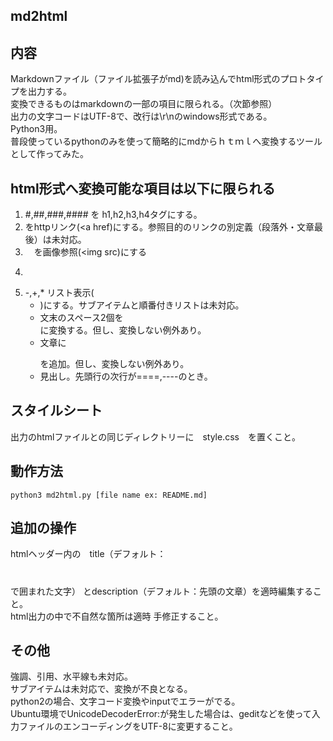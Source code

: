 md2html
-----

## 内容
Markdownファイル（ファイル拡張子がmd)を読み込んでhtml形式のプロトタイプを出力する。  
変換できるものはmarkdownの一部の項目に限られる。（次節参照）  
出力の文字コードはUTF-8で、改行は\r\nのwindows形式である。  
Python3用。  
普段使っているpythonのみを使って簡略的にmdからｈｔｍｌへ変換するツールとして作ってみた。  

 
## html形式へ変換可能な項目は以下に限られる
1. #,##,###,#### を h1,h2,h3,h4タグにする。
2. []() をhttpリンク(<a href)にする。参照目的のリンクの別定義（段落外・文章最後）は未対応。
3. ![]()　を画像参照(<img src)にする
4. ```で囲まれた部分をコード(<code>)扱いにする
5.  -,+,* リスト表示(<ul><li>)にする。サブアイテムと順番付きリストは未対応。
6. 文末のスペース2個を<br />に変換する。但し、変換しない例外あり。
7. 文章に<p> </p>を追加。但し、変換しない例外あり。
8. 見出し。先頭行の次行が====,----のとき。

## スタイルシート
出力のhtmlファイルとの同じディレクトリーに　style.css　を置くこと。  
    
## 動作方法
    python3 md2html.py [file name ex: README.md]

## 追加の操作
htmlヘッダー内の　title（デフォルト：<h1></h1>で囲まれた文字） とdescription（デフォルト：先頭の文章）を適時編集すること。  
html出力の中で不自然な箇所は適時 手修正すること。  
    
## その他
強調、引用、水平線も未対応。  
サブアイテムは未対応で、変換が不良となる。  
python2の場合、文字コード変換やinputでエラーがでる。  
Ubuntu環境でUnicodeDecoderError:が発生した場合は、geditなどを使って入力ファイルのエンコーディングをUTF-8に変更すること。  

